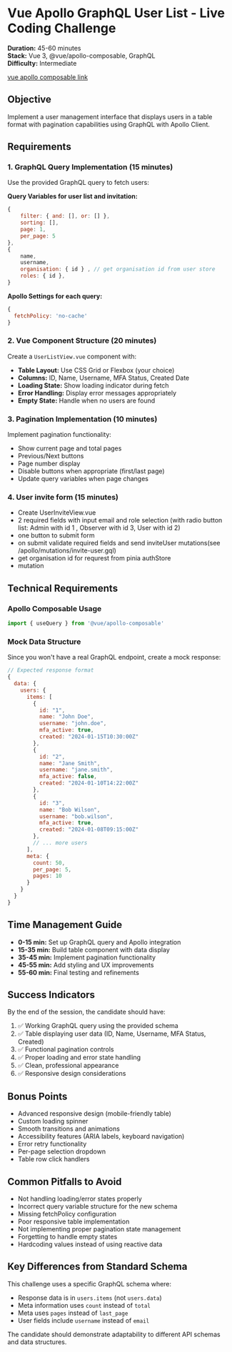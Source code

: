 # Vue Apollo GraphQL User List - Live Coding Challenge

**Duration:** 45-60 minutes  
**Stack:** Vue 3, @vue/apollo-composable, GraphQL  
**Difficulty:** Intermediate

[vue apollo composable link](https://v4.apollo.vuejs.org/guide-composable/query.html#executing-a-query)

## Objective

Implement a user management interface that displays users in a table format with pagination capabilities using GraphQL with Apollo Client.

## Requirements

### 1. GraphQL Query Implementation (15 minutes)

Use the provided GraphQL query to fetch users:

**Query Variables for user list and invitation:**
```javascript
{
    filter: { and: [], or: [] },
    sorting: [],
    page: 1,
    per_page: 5
},
{
    name,
    username,
    organisation: { id } , // get organisation id from user store  
    roles: { id },
}
```

**Apollo Settings for each query:**
```javascript
{
  fetchPolicy: 'no-cache'
}
```

### 2. Vue Component Structure (20 minutes)

Create a `UserListView.vue` component with:

- **Table Layout:** Use CSS Grid or Flexbox (your choice)
- **Columns:** ID, Name, Username, MFA Status, Created Date
- **Loading State:** Show loading indicator during fetch
- **Error Handling:** Display error messages appropriately
- **Empty State:** Handle when no users are found

### 3. Pagination Implementation (10 minutes)

Implement pagination functionality:

- Show current page and total pages
- Previous/Next buttons
- Page number display
- Disable buttons when appropriate (first/last page)
- Update query variables when page changes

### 4. User invite form (15 minutes)
- Create UserInviteView.vue 
- 2 required fields with input email and role selection (with radio button list: Admin with id 1 , Observer with id 3, User with id 2)
- one button to submit form 
- on submit validate required fields and send inviteUser mutations(see /apollo/mutations/invite-user.gql)
- get organisation id for requrest from pinia authStore
- mutation 


## Technical Requirements

### Apollo Composable Usage
```javascript
import { useQuery } from '@vue/apollo-composable'
```

### Mock Data Structure
Since you won't have a real GraphQL endpoint, create a mock response:

```javascript
// Expected response format
{
  data: {
    users: {
      items: [
        {
          id: "1",
          name: "John Doe",
          username: "john.doe",
          mfa_active: true,
          created: "2024-01-15T10:30:00Z"
        },
        {
          id: "2",
          name: "Jane Smith",
          username: "jane.smith",
          mfa_active: false,
          created: "2024-01-10T14:22:00Z"
        },
        {
          id: "3",
          name: "Bob Wilson",
          username: "bob.wilson",
          mfa_active: true,
          created: "2024-01-08T09:15:00Z"
        },
        // ... more users
      ],
      meta: {
        count: 50,
        per_page: 5,
        pages: 10
      }
    }
  }
}
```

## Time Management Guide

- **0-15 min:** Set up GraphQL query and Apollo integration
- **15-35 min:** Build table component with data display
- **35-45 min:** Implement pagination functionality
- **45-55 min:** Add styling and UX improvements
- **55-60 min:** Final testing and refinements

## Success Indicators

By the end of the session, the candidate should have:

1. ✅ Working GraphQL query using the provided schema
2. ✅ Table displaying user data (ID, Name, Username, MFA Status, Created)
3. ✅ Functional pagination controls
4. ✅ Proper loading and error state handling
5. ✅ Clean, professional appearance
6. ✅ Responsive design considerations

## Bonus Points

- Advanced responsive design (mobile-friendly table)
- Custom loading spinner
- Smooth transitions and animations
- Accessibility features (ARIA labels, keyboard navigation)
- Error retry functionality
- Per-page selection dropdown
- Table row click handlers

## Common Pitfalls to Avoid

- Not handling loading/error states properly
- Incorrect query variable structure for the new schema
- Missing fetchPolicy configuration
- Poor responsive table implementation
- Not implementing proper pagination state management
- Forgetting to handle empty states
- Hardcoding values instead of using reactive data

## Key Differences from Standard Schema

This challenge uses a specific GraphQL schema where:
- Response data is in `users.items` (not `users.data`)
- Meta information uses `count` instead of `total`
- Meta uses `pages` instead of `last_page`
- User fields include `username` instead of `email`

The candidate should demonstrate adaptability to different API schemas and data structures.
